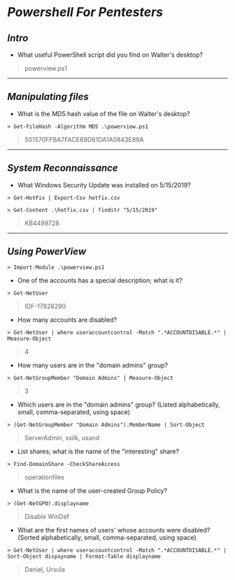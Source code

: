 
# ***Powershell For Pentesters***

## *Intro*

- What useful PowerShell script did you find on Walter's desktop?

> powerview.ps1

---

## *Manipulating files*

- What is the MD5 hash value of the file on Walter's  desktop?

```PS
> Get-FileHash -Algorithm MD5 .\powerview.ps1
```

> 501570FFBA7FACE69D61DA1A0843E89A

---

## *System Reconnaissance*

-  What Windows Security Update was installed on 5/15/2019?

```PS
> Get-HotFix | Export-Csv hotfix.csv

> Get-Content .\hotfix.csv | findstr "5/15/2019"
```

> KB4499728

---

## *Using PowerView*

```PS
> Import-Module .\powerview.ps1
```

- One of the accounts has a special description; what is it?

```PS
> Get-NetUser 
```

> IDF-17828290

- How many accounts are disabled?

```PS
> Get-NetUser | where useraccountcontrol -Match ".*ACCOUNTDISABLE.*" | Measure-Object
```

> 4

- How many users are in the "domain admins" group?

```PS
> Get-NetGroupMember "Domain Admins" | Measure-Object
```

> 3

- Which users are in the "domain admins" group? (Listed alphabetically, small, comma-separated, using space)

```PS
> (Get-NetGroupMember "Domain Admins").MemberName | Sort-Object
```

> ServerAdmin, ssilk, usand

- List shares; what is the name of the "interesting" share?

```PS
> Find-DomainShare -CheckShareAccess
```

> operationfiles

- What is the name of the user-created Group Policy?

```PS
> (Get-NetGPO).displayname
```

> Disable WinDef

- What are the first names of users' whose accounts were disabled? (Sorted alphabetically, small, comma-separated, using space)

```PS
> Get-NetUser | where useraccountcontrol -Match ".*ACCOUNTDISABLE.*" | Sort-Object dispayname | Format-Table displayname
```

> Daniel, Ursula
